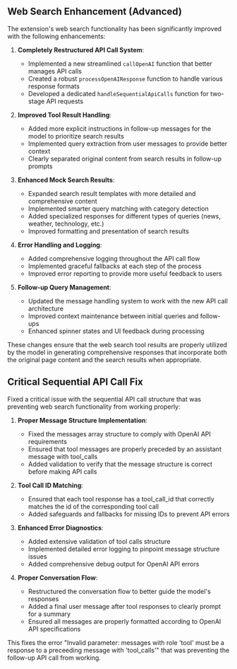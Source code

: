 ## Web Search Enhancement (Advanced)

The extension's web search functionality has been significantly improved with the following enhancements:

1. **Completely Restructured API Call System**:
   - Implemented a new streamlined `callOpenAI` function that better manages API calls
   - Created a robust `processOpenAIResponse` function to handle various response formats
   - Developed a dedicated `handleSequentialApiCalls` function for two-stage API requests

2. **Improved Tool Result Handling**:
   - Added more explicit instructions in follow-up messages for the model to prioritize search results
   - Implemented query extraction from user messages to provide better context
   - Clearly separated original content from search results in follow-up prompts

3. **Enhanced Mock Search Results**:
   - Expanded search result templates with more detailed and comprehensive content
   - Implemented smarter query matching with category detection
   - Added specialized responses for different types of queries (news, weather, technology, etc.)
   - Improved formatting and presentation of search results

4. **Error Handling and Logging**:
   - Added comprehensive logging throughout the API call flow
   - Implemented graceful fallbacks at each step of the process
   - Improved error reporting to provide more useful feedback to users

5. **Follow-up Query Management**:
   - Updated the message handling system to work with the new API call architecture
   - Improved context maintenance between initial queries and follow-ups
   - Enhanced spinner states and UI feedback during processing

These changes ensure that the web search tool results are properly utilized by the model in generating comprehensive responses that incorporate both the original page content and the search results when appropriate.

## Critical Sequential API Call Fix

Fixed a critical issue with the sequential API call structure that was preventing web search functionality from working properly:

1. **Proper Message Structure Implementation**:
   - Fixed the messages array structure to comply with OpenAI API requirements
   - Ensured that tool messages are properly preceded by an assistant message with tool_calls
   - Added validation to verify that the message structure is correct before making API calls

2. **Tool Call ID Matching**:
   - Ensured that each tool response has a tool_call_id that correctly matches the id of the corresponding tool call
   - Added safeguards and fallbacks for missing IDs to prevent API errors

3. **Enhanced Error Diagnostics**:
   - Added extensive validation of tool calls structure
   - Implemented detailed error logging to pinpoint message structure issues
   - Added comprehensive debug output for OpenAI API errors

4. **Proper Conversation Flow**:
   - Restructured the conversation flow to better guide the model's responses
   - Added a final user message after tool responses to clearly prompt for a summary
   - Ensured all messages are properly formatted according to OpenAI API specifications

This fixes the error "Invalid parameter: messages with role 'tool' must be a response to a preceeding message with 'tool_calls'" that was preventing the follow-up API call from working. 